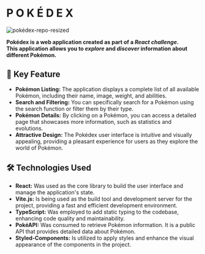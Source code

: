 # P O K É D E X

![pokédex-repo-resized](https://github.com/fAEDKAN/Pokedex-React/assets/103541453/f0d3e7f9-03a1-4b5b-9fd3-f6cd62029fed)

**Pokédex is a web application created as part of a *React challenge*.** \
**This application allows you to *explore* and *discover* information about different Pokémon.**

## 🌌 Key Feature

- **Pokémon Listing:** The application displays a complete list of all available Pokémon, including their name, image, weight, and abilities.
- **Search and Filtering:** You can specifically search for a Pokémon using the search function or filter them by their type.
- **Pokémon Details:** By clicking on a Pokémon, you can access a detailed page that showcases more information, such as statistics and evolutions.
- **Attractive Design:** The Pokédex user interface is intuitive and visually appealing, providing a pleasant experience for users as they explore the world of Pokémon.

## 🛠️ Technologies Used

- **React:** Was used as the core library to build the user interface and manage the application's state.
- **Vite.js:** Is being used as the build tool and development server for the project, providing a fast and efficient development environment.
- **TypeScript:** Was employed to add static typing to the codebase, enhancing code quality and maintainability.
- **PokéAPI:** Was consumed to retrieve Pokémon information. It is a public API that provides detailed data about Pokémon.
- **Styled-Components:** Is utilized to apply styles and enhance the visual appearance of the components in the project.
